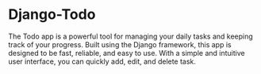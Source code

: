 # Django-Todo
The Todo app is a powerful tool for managing your daily tasks and keeping track of your progress. Built using the Django framework, this app is designed to be fast, reliable, and easy to use. With a simple and intuitive user interface, you can quickly add, edit, and delete task.
